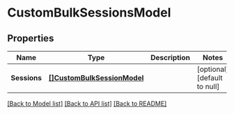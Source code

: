 # CustomBulkSessionsModel

## Properties
Name | Type | Description | Notes
------------ | ------------- | ------------- | -------------
**Sessions** | [**[]CustomBulkSessionModel**](CustomBulkSessionModel.md) |  | [optional] [default to null]

[[Back to Model list]](../README.md#documentation-for-models) [[Back to API list]](../README.md#documentation-for-api-endpoints) [[Back to README]](../README.md)


